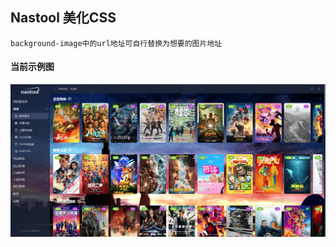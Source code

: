## Nastool 美化CSS

```
background-image中的url地址可自行替换为想要的图片地址
```

#### 当前示例图
![示例图](https://raw.githubusercontent.com/PiscesKirito/nas-tool-css/main/show-img.png "示例图")
